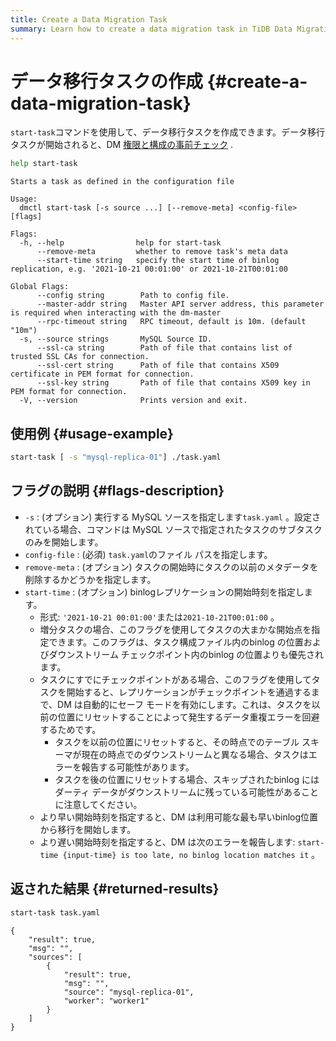 ```yaml
---
title: Create a Data Migration Task
summary: Learn how to create a data migration task in TiDB Data Migration.
---
```


# データ移行タスクの作成 {#create-a-data-migration-task}

`start-task`コマンドを使用して、データ移行タスクを作成できます。データ移行タスクが開始されると、DM [権限と構成の事前チェック](/dm/dm-precheck.md) .


```bash
help start-task
```

```
Starts a task as defined in the configuration file

Usage:
  dmctl start-task [-s source ...] [--remove-meta] <config-file> [flags]

Flags:
  -h, --help                help for start-task
      --remove-meta         whether to remove task's meta data
      --start-time string   specify the start time of binlog replication, e.g. '2021-10-21 00:01:00' or 2021-10-21T00:01:00

Global Flags:
      --config string        Path to config file.
      --master-addr string   Master API server address, this parameter is required when interacting with the dm-master
      --rpc-timeout string   RPC timeout, default is 10m. (default "10m")
  -s, --source strings       MySQL Source ID.
      --ssl-ca string        Path of file that contains list of trusted SSL CAs for connection.
      --ssl-cert string      Path of file that contains X509 certificate in PEM format for connection.
      --ssl-key string       Path of file that contains X509 key in PEM format for connection.
  -V, --version              Prints version and exit.
```

## 使用例 {#usage-example}


```bash
start-task [ -s "mysql-replica-01"] ./task.yaml
```

## フラグの説明 {#flags-description}

-   `-s` : (オプション) 実行する MySQL ソースを指定します`task.yaml` 。設定されている場合、コマンドは MySQL ソースで指定されたタスクのサブタスクのみを開始します。
-   `config-file` : (必須) `task.yaml`のファイル パスを指定します。
-   `remove-meta` : (オプション) タスクの開始時にタスクの以前のメタデータを削除するかどうかを指定します。
-   `start-time` : (オプション) binlogレプリケーションの開始時刻を指定します。
    -   形式: `'2021-10-21 00:01:00'`または`2021-10-21T00:01:00` 。
    -   増分タスクの場合、このフラグを使用してタスクの大まかな開始点を指定できます。このフラグは、タスク構成ファイル内のbinlog の位置およびダウンストリーム チェックポイント内のbinlog の位置よりも優先されます。
    -   タスクにすでにチェックポイントがある場合、このフラグを使用してタスクを開始すると、レプリケーションがチェックポイントを通過するまで、DM は自動的にセーフ モードを有効にします。これは、タスクを以前の位置にリセットすることによって発生するデータ重複エラーを回避するためです。
        -   タスクを以前の位置にリセットすると、その時点でのテーブル スキーマが現在の時点でのダウンストリームと異なる場合、タスクはエラーを報告する可能性があります。
        -   タスクを後の位置にリセットする場合、スキップされたbinlog にはダーティ データがダウンストリームに残っている可能性があることに注意してください。
    -   より早い開始時刻を指定すると、DM は利用可能な最も早いbinlog位置から移行を開始します。
    -   より遅い開始時刻を指定すると、DM は次のエラーを報告します: `start-time {input-time} is too late, no binlog location matches it` 。

## 返された結果 {#returned-results}


```bash
start-task task.yaml
```

```
{
    "result": true,
    "msg": "",
    "sources": [
        {
            "result": true,
            "msg": "",
            "source": "mysql-replica-01",
            "worker": "worker1"
        }
    ]
}
```

